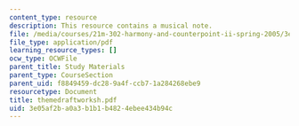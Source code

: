 ```yaml
---
content_type: resource
description: This resource contains a musical note.
file: /media/courses/21m-302-harmony-and-counterpoint-ii-spring-2005/3e05af2ba0a3b1b1b4824ebee434b94c_themedraftworksh.pdf
file_type: application/pdf
learning_resource_types: []
ocw_type: OCWFile
parent_title: Study Materials
parent_type: CourseSection
parent_uid: f8849459-dc28-9a4f-ccb7-1a284268ebe9
resourcetype: Document
title: themedraftworksh.pdf
uid: 3e05af2b-a0a3-b1b1-b482-4ebee434b94c
---
```

